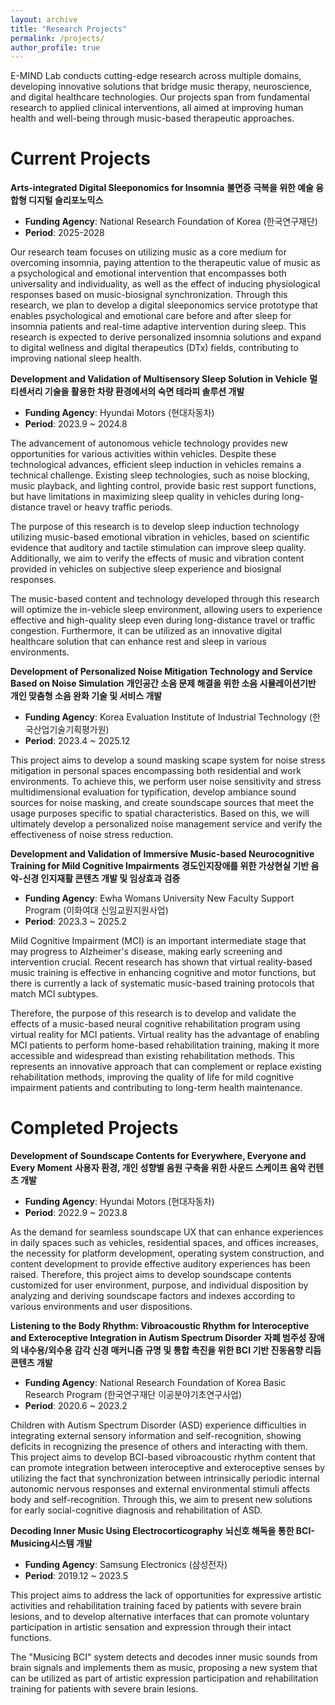```yaml
---
layout: archive
title: "Research Projects"
permalink: /projects/
author_profile: true
---
```


E-MIND Lab conducts cutting-edge research across multiple domains, developing innovative solutions that bridge music therapy, neuroscience, and digital healthcare technologies. Our projects span from fundamental research to applied clinical interventions, all aimed at improving human health and well-being through music-based therapeutic approaches.

Current Projects
======

**Arts-integrated Digital Sleeponomics for Insomnia**
**불면증 극복을 위한 예술 융합형 디지털 슬리포노믹스**
- **Funding Agency**: National Research Foundation of Korea (한국연구재단)
- **Period**: 2025-2028

Our research team focuses on utilizing music as a core medium for overcoming insomnia, paying attention to the therapeutic value of music as a psychological and emotional intervention that encompasses both universality and individuality, as well as the effect of inducing physiological responses based on music-biosignal synchronization. Through this research, we plan to develop a digital sleeponomics service prototype that enables psychological and emotional care before and after sleep for insomnia patients and real-time adaptive intervention during sleep. This research is expected to derive personalized insomnia solutions and expand to digital wellness and digital therapeutics (DTx) fields, contributing to improving national sleep health.

**Development and Validation of Multisensory Sleep Solution in Vehicle**
**멀티센서리 기술을 활용한 차량 환경에서의 숙면 테라피 솔루션 개발**
- **Funding Agency**: Hyundai Motors (현대자동차)
- **Period**: 2023.9 ~ 2024.8

The advancement of autonomous vehicle technology provides new opportunities for various activities within vehicles. Despite these technological advances, efficient sleep induction in vehicles remains a technical challenge. Existing sleep technologies, such as noise blocking, music playback, and lighting control, provide basic rest support functions, but have limitations in maximizing sleep quality in vehicles during long-distance travel or heavy traffic periods.

The purpose of this research is to develop sleep induction technology utilizing music-based emotional vibration in vehicles, based on scientific evidence that auditory and tactile stimulation can improve sleep quality. Additionally, we aim to verify the effects of music and vibration content provided in vehicles on subjective sleep experience and biosignal responses.

The music-based content and technology developed through this research will optimize the in-vehicle sleep environment, allowing users to experience effective and high-quality sleep even during long-distance travel or traffic congestion. Furthermore, it can be utilized as an innovative digital healthcare solution that can enhance rest and sleep in various environments.

**Development of Personalized Noise Mitigation Technology and Service Based on Noise Simulation**
**개인공간 소음 문제 해결을 위한 소음 시뮬레이션기반 개인 맞춤형 소음 완화 기술 및 서비스 개발**
- **Funding Agency**: Korea Evaluation Institute of Industrial Technology (한국산업기술기획평가원)
- **Period**: 2023.4 ~ 2025.12

This project aims to develop a sound masking scape system for noise stress mitigation in personal spaces encompassing both residential and work environments. To achieve this, we perform user noise sensitivity and stress multidimensional evaluation for typification, develop ambiance sound sources for noise masking, and create soundscape sources that meet the usage purposes specific to spatial characteristics. Based on this, we will ultimately develop a personalized noise management service and verify the effectiveness of noise stress reduction.

**Development and Validation of Immersive Music-based Neurocognitive Training for Mild Cognitive Impairments**
**경도인지장애를 위한 가상현실 기반 음악-신경 인지재활 콘텐츠 개발 및 임상효과 검증**
- **Funding Agency**: Ewha Womans University New Faculty Support Program (이화여대 신임교원지원사업)
- **Period**: 2023.3 ~ 2025.2

Mild Cognitive Impairment (MCI) is an important intermediate stage that may progress to Alzheimer's disease, making early screening and intervention crucial. Recent research has shown that virtual reality-based music training is effective in enhancing cognitive and motor functions, but there is currently a lack of systematic music-based training protocols that match MCI subtypes.

Therefore, the purpose of this research is to develop and validate the effects of a music-based neural cognitive rehabilitation program using virtual reality for MCI patients. Virtual reality has the advantage of enabling MCI patients to perform home-based rehabilitation training, making it more accessible and widespread than existing rehabilitation methods. This represents an innovative approach that can complement or replace existing rehabilitation methods, improving the quality of life for mild cognitive impairment patients and contributing to long-term health maintenance.

Completed Projects
======

**Development of Soundscape Contents for Everywhere, Everyone and Every Moment**
**사용자 환경, 개인 성향별 음원 구축을 위한 사운드 스케이프 음악 컨텐츠 개발**
- **Funding Agency**: Hyundai Motors (현대자동차)
- **Period**: 2022.9 ~ 2023.8

As the demand for seamless soundscape UX that can enhance experiences in daily spaces such as vehicles, residential spaces, and offices increases, the necessity for platform development, operating system construction, and content development to provide effective auditory experiences has been raised. Therefore, this project aims to develop soundscape contents customized for user environment, purpose, and individual disposition by analyzing and deriving soundscape factors and indexes according to various environments and user dispositions.

**Listening to the Body Rhythm: Vibroacoustic Rhythm for Interoceptive and Exteroceptive Integration in Autism Spectrum Disorder**
**자폐 범주성 장애의 내수용/외수용 감각 신경 매커니즘 규명 및 통합 촉진을 위한 BCI 기반 진동음향 리듬 콘텐츠 개발**
- **Funding Agency**: National Research Foundation of Korea Basic Research Program (한국연구재단 이공분야기초연구사업)
- **Period**: 2020.6 ~ 2023.2

Children with Autism Spectrum Disorder (ASD) experience difficulties in integrating external sensory information and self-recognition, showing deficits in recognizing the presence of others and interacting with them. This project aims to develop BCI-based vibroacoustic rhythm content that can promote integration between interoceptive and exteroceptive senses by utilizing the fact that synchronization between intrinsically periodic internal autonomic nervous responses and external environmental stimuli affects body and self-recognition. Through this, we aim to present new solutions for early social-cognitive diagnosis and rehabilitation of ASD.

**Decoding Inner Music Using Electrocorticography**
**뇌신호 해독을 통한 BCI-Musicing시스템 개발**
- **Funding Agency**: Samsung Electronics (삼성전자)
- **Period**: 2019.12 ~ 2023.5

This project aims to address the lack of opportunities for expressive artistic activities and rehabilitation training faced by patients with severe brain lesions, and to develop alternative interfaces that can promote voluntary participation in artistic sensation and expression through their intact functions.

The "Musicing BCI" system detects and decodes inner music sounds from brain signals and implements them as music, proposing a new system that can be utilized as part of artistic expression participation and rehabilitation training for patients with severe brain lesions.
